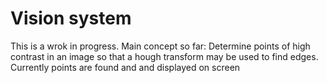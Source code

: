 # Vision system
This is a wrok in progress.
Main concept so far:
Determine points of high contrast in an image so that a hough transform may be used to find edges.
Currently points are found and and displayed on screen
